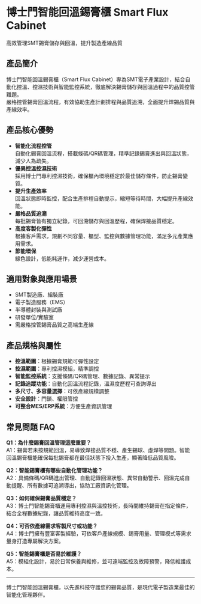 # 博士門智能回溫錫膏櫃 Smart Flux Cabinet  
高效管理SMT錫膏儲存與回溫，提升製造產線品質

## 產品簡介

博士門智能回溫錫膏櫃（Smart Flux Cabinet）專為SMT電子產業設計，結合自動化控溫、控濕技術與智能監控系統，徹底解決錫膏儲存與回溫過程中的品質控管難題。  
嚴格控管錫膏回溫流程，有效協助生產計劃排程與品質追溯，全面提升焊錫品質與產線效率。

## 產品核心優勢

- **智能化流程控管**  
  自動化錫膏回溫流程，搭載條碼/QR碼管理，精準記錄錫膏進出與回溫狀態，減少人為疏失。
- **優異控溫控濕技術**  
  採用博士門專利控濕技術，確保櫃內環境穩定於最佳儲存條件，防止錫膏變質。
- **提升生產效率**  
  回溫狀態即時監控，配合生產排程自動提示，縮短等待時間，大幅提升產線效能。
- **嚴格品質追溯**  
  每批錫膏皆有獨立紀錄，可回溯儲存與回溫歷程，確保焊接品質穩定。
- **高度客製化彈性**  
  根據客戶需求，規劃不同容量、櫃型、監控與數據管理功能，滿足多元產業應用需求。
- **節能環保**  
  綠色設計，低能耗運作，減少運營成本。

## 適用對象與應用場景

- SMT製造廠、組裝廠
- 電子製造服務（EMS）
- 半導體封裝與測試廠
- 研發單位/實驗室
- 需嚴格控管錫膏品質之高端生產線

## 產品規格與屬性

- **控溫範圍**：根據錫膏規範可彈性設定
- **控濕範圍**：專利控濕模組，精準調控
- **智能監控系統**：支援條碼/QR碼管理、數據記錄、異常提示
- **記錄追蹤功能**：自動化回溫流程記錄，溫濕度歷程可查詢導出
- **多尺寸、多容量選擇**：可依產線規模調整
- **安全設計**：門鎖、權限管控
- **可整合MES/ERP系統**：方便生產資訊管理

## 常見問題 FAQ

**Q1：為什麼錫膏回溫管理這麼重要？**  
A1：錫膏若未按規範回溫，易導致焊接品質不穩、產生錫球、虛焊等問題。智能回溫錫膏櫃能確保每批錫膏都在最佳狀態下投入生產，顯著降低品質風險。

**Q2：智能錫膏櫃有哪些自動化管理功能？**  
A2：具備條碼/QR碼進出管理、自動記錄回溫狀態、異常自動警示、回溫完成自動提醒、所有數據可追溯導出，協助工廠資訊化管理。

**Q3：如何確保錫膏品質穩定？**  
A3：博士門智能錫膏櫃運用專利控濕與溫控技術，長時間維持錫膏在指定條件，結合全程數據紀錄，讓品質維持高度一致。

**Q4：可否依產線需求客製尺寸或功能？**  
A4：博士門擁有豐富客製經驗，可依客戶產線規模、錫膏用量、管理模式等需求量身打造專屬解決方案。

**Q5：智能錫膏櫃是否易於維護？**  
A5：模組化設計，易於日常保養與維修，並可遠端監控及故障預警，降低維護成本。

---

博士門智能回溫錫膏櫃，以先進科技守護您的錫膏品質，是現代電子製造業最佳的智能化管理夥伴。